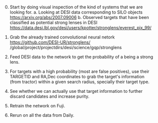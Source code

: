 0. Start by doing visual inspection of the kind of systems that we are looking for.
   a. Looking at DESI data corresponding to SILO objects https://arxiv.org/abs/2007.09006
   b. Observed targets that have been classified as potential strong lenses in DESI 
       https://data.desi.lbl.gov/desi/users/kpotter/stronglens/everest_pix_99/

1. Grab the already trained convolutional neural netork
https://github.com/DESI-UR/stronglens/
/global/project/projectdirs/desi/science/gqp/stronglens

2. Feed DESI data to the network to get the probability of a being a strong lens.

3. For targets with a high probability (most are false positives), use their TARGETID and RA,Dec coordinates 
   to grab the target's information (from tractor) within a given search radius, specially their target type.

4. See whether we can actually use that target information to further discard candidates and increase purity.

5. Retrain the network on Fuji.

6. Rerun on all the data from Daily.
   
